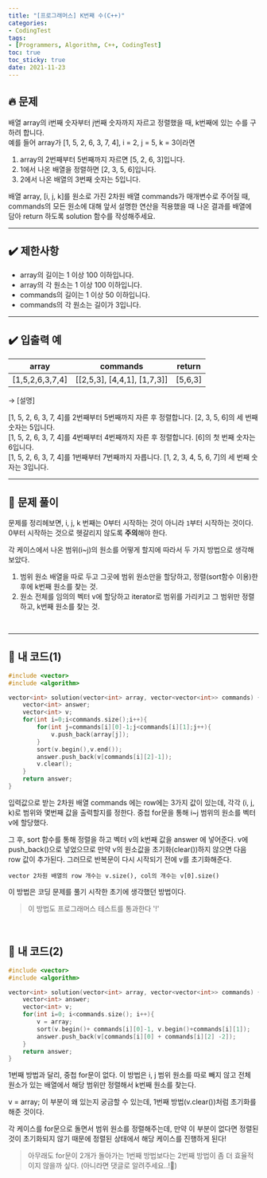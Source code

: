 ```yaml
---
title: "[프로그래머스] K번째 수(C++)"
categories:
- CodingTest
tags:
- [Programmers, Algorithm, C++, CodingTest]
toc: true
toc_sticky: true
date: 2021-11-23
---
```


## 🔥 문제
배열 array의 i번째 숫자부터 j번째 숫자까지 자르고 정렬했을 때, k번째에 있는 수를 구하려 합니다.<br>
예를 들어 array가 [1, 5, 2, 6, 3, 7, 4], i = 2, j = 5, k = 3이라면
1. array의 2번째부터 5번째까지 자르면 [5, 2, 6, 3]입니다.
2. 1에서 나온 배열을 정렬하면 [2, 3, 5, 6]입니다.
3. 2에서 나온 배열의 3번째 숫자는 5입니다.

배열 array, [i, j, k]를 원소로 가진 2차원 배열 commands가 매개변수로 주어질 때, commands의 모든 원소에 대해 앞서 설명한 연산을 적용했을 때 나온 결과를 배열에 담아 return 하도록 solution 함수를 작성해주세요.

---

## ✔️ 제한사항
- array의 길이는 1 이상 100 이하입니다.
- array의 각 원소는 1 이상 100 이하입니다.
- commands의 길이는 1 이상 50 이하입니다.
- commands의 각 원소는 길이가 3입니다.

---

## ✔️ 입출력 예

|array|commands|return|
|---|---|---|
|[1,5,2,6,3,7,4]|[[2,5,3], [4,4,1], [1,7,3]]|[5,6,3]

→ [설명]<br>

[1, 5, 2, 6, 3, 7, 4]를 2번째부터 5번째까지 자른 후 정렬합니다. [2, 3, 5, 6]의 세 번째 숫자는 5입니다.
<br>[1, 5, 2, 6, 3, 7, 4]를 4번째부터 4번째까지 자른 후 정렬합니다. [6]의 첫 번째 숫자는 6입니다.
<br>[1, 5, 2, 6, 3, 7, 4]를 1번째부터 7번째까지 자릅니다. [1, 2, 3, 4, 5, 6, 7]의 세 번째 숫자는 3입니다.

---

## 🤔 문제 풀이

문제를 정리헤보면,
i, j, k 번째는 0부터 시작하는 것이 아니라 `1`부터 시작하는 것이다.
0부터 시작하는 것으로 헷갈리지 않도록 **주의**해야 한다.

각 케이스에서 나온 범위(i~j)의 원소를 어떻게 할지에 따라서 두 가지 방법으로 생각해보았다.

1. 범위 원소 배열을 따로 두고 그곳에 범위 원소만을 할당하고, 정렬(sort함수 이용)한 후에 k번째 원소를 찾는 것.
2. 원소 전체를 임의의 벡터 v에 할당하고 iterator로 범위를 가리키고 그 범위만 정렬하고, k번째 원소를 찾는 것.


<br>

---

## 👻 내 코드(1)

```cpp
#include <vector>
#include <algorithm>

vector<int> solution(vector<int> array, vector<vector<int>> commands) {
    vector<int> answer;
    vector<int> v;
    for(int i=0;i<commands.size();i++){
        for(int j=commands[i][0]-1;j<commands[i][1];j++){
            v.push_back(array[j]);
        }
        sort(v.begin(),v.end());
        answer.push_back(v[commands[i][2]-1]);
        v.clear();
    }
    return answer;
}
```

입력값으로 받는 2차원 배열 commands 에는 row에는 3가지 값이 있는데, 각각 (i, j, k)로 범위와 몇번째 값을 출력할지를 정한다. 중첩 for문을 통해 i~j 범위의 원소를 벡터 v에 할당했다. 

그 후, sort 함수를 통해 정렬을 하고 벡터 v의 k번째 값을 answer 에 넣어준다. v에 push_back()으로 넣었으므로 만약 v의 원소값을 초기화(clear())하지 않으면 다음 row 값이 추가된다. 그러므로 반복문이 다시 시작되기 전에 v를 초기화해준다.

`vector 2차원 배열의 row 개수는 v.size(), col의 개수는 v[0].size()`

이 방법은 코딩 문제를 풀기 시작한 초기에 생각했던 방법이다.
> 이 방법도 프로그래머스 테스트를 통과한다 '!'

<br>

## 👻 내 코드(2)
```cpp
#include <vector>
#include <algorithm>

vector<int> solution(vector<int> array, vector<vector<int>> commands) {
    vector<int> answer;
    vector<int> v;
    for(int i=0; i<commands.size(); i++){
        v = array;
        sort(v.begin()+ commands[i][0]-1, v.begin()+commands[i][1]);
        answer.push_back(v[commands[i][0] + commands[i][2] -2]);
    }
    return answer;
}
```

1번째 방법과 달리, 중첩 for문이 없다. 이 방법은 i, j 범위 원소를 따로 빼지 않고 전체 원소가 있는 배열에서 해당 범위만 정렬해서 k번째 원소를 찾는다. 

v = array; 이 부분이 왜 있는지 궁금할 수 있는데, 1번째 방법(v.clear())처럼 초기화를 해준 것이다. 

각 케이스를 for문으로 돌면서 범위 원소를 정렬해주는데, 만약 이 부분이 없다면 정렬된 것이 초기화되지 않기 때문에 정렬된 상태에서 해당 케이스를 진행하게 된다!

> 아무래도 for문이 2개가 돌아가는 1번째 방법보다는 2번째 방법이 좀 더 효율적이지 않을까 싶다. (아니라면 댓글로 알려주세요..!🤭)
